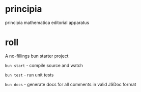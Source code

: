 # principia
principia mathematica editorial apparatus

# roll
A no-fillings bun starter project

`bun start` - compile source and watch

`bun test` - run unit tests

`bun docs` - generate docs for all comments in valid JSDoc format